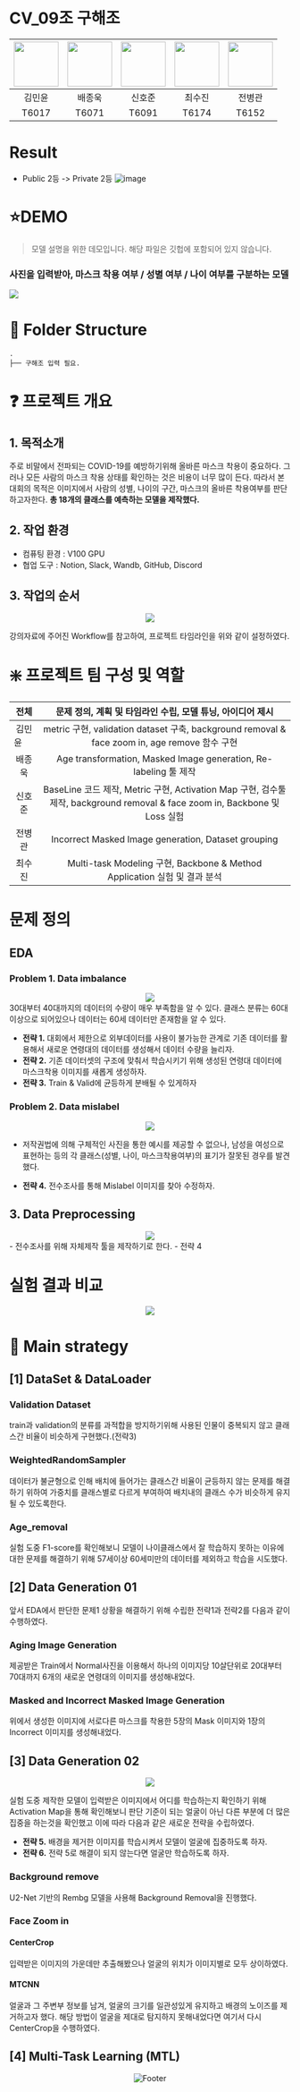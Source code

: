 <div align=center>

</div> 

# CV_09조 구해조

<div align=center>

|<img src="https://user-images.githubusercontent.com/72690566/200118081-7f8e4279-04ef-4269-abde-80b9ea89e87a.png" width="80">|<img src="https://user-images.githubusercontent.com/72690566/200118119-d21769d2-ff0d-4e15-9e6d-aa863e700f36.png" width="80">|<img src="https://user-images.githubusercontent.com/72690566/200118141-2de150f1-98cb-4cbd-8ce8-419c1ebb0678.png" width="80">|<img src="https://user-images.githubusercontent.com/72690566/200118162-f25ae93e-18c1-462f-8298-c6ff5c95ee79.png" width="80">|<img src="https://user-images.githubusercontent.com/72690566/200118175-ba5859db-5a2f-4457-a8e2-878f8cc1140e.png" width="80">|
|:---:|:---:|:---:|:---:|:---:|
|김민윤|배종욱|신호준|최수진|전병관|
|T6017|T6071|T6091|T6174|T6152|

</div>

# Result
- Public 2등 -> Private 2등
![image](주소입력필요)



# ⭐DEMO

> 모델 설명을 위한 데모입니다. 해당 파일은 깃헙에 포함되어 있지 않습니다.

### 사진을 입력받아, 마스크 착용 여부 / 성별 여부 / 나이 여부를 구분하는 모델

<img src = "주소입력필요">


# 🌳 Folder Structure
```
.
├── 구해조 입력 필요.

```


# ❓ 프로젝트 개요

## 1. 목적소개

주로 비말에서 전파되는 COVID-19를 예방하기위해 올바른 마스크 착용이 중요하다. 그러나 모든 사람의 마스크 착용 상태를 확인하는 것은 비용이 너무 많이 든다. 따라서 본 대회의 목적은 이미지에서 사람의 성별, 나이의 구간, 마스크의 올바른 착용여부를 판단하고자한다.
**총 18개의 클래스를 예측하는 모델을 제작했다.**

## 2. 작업 환경

- 컴퓨팅 환경 : V100 GPU
- 협업 도구 : Notion, Slack, Wandb, GitHub, Discord

## 3. 작업의 순서

<div align=center>

<img src="https://user-images.githubusercontent.com/72690566/200120015-b52eb581-764f-41b0-80fe-b083d9accd0f.png">

</div>
  
강의자료에 주어진 Workflow를 참고하여, 프로젝트 타임라인을 위와 같이 설정하였다.

# ❇️ 프로젝트 팀 구성 및 역할

<div align=center>

|전체|문제 정의, 계획 및 타임라인 수립, 모델 튜닝, 아이디어 제시|
|:----------:|:------:|
|김민윤 &nbsp;&nbsp;&nbsp;&nbsp;|metric 구현, validation dataset 구축, background removal & face zoom in, age remove 함수 구현|
|배종욱|Age transformation, Masked Image generation, Re-labeling 툴 제작|
|신호준|BaseLine 코드 제작, Metric 구현, Activation Map 구현, 검수툴 제작, background removal & face zoom in, Backbone 및 Loss 실험|
|전병관|Incorrect Masked Image generation, Dataset grouping|
|최수진|Multi-task Modeling 구현, Backbone & Method Application 실험 및 결과 분석|

</div>
</div>

# **문제 정의**

## EDA

### Problem 1.  Data imbalance

<div align=center>

<img src="이미지 업로드 해야함">
</div>
 30대부터 40대까지의 데이터의 수량이 매우 부족함을 알 수 있다.
 클래스 분류는 60대 이상으로 되어있으나 데이터는 60세 데이터만 존재함을 알 수 있다.

- **전략 1.** 대회에서 제한으로 외부데이터를 사용이 불가능한 관계로 기존 데이터를 활용해서 새로운 연령대의 데이터를 생성해서 데이터 수량을 늘리자.
- **전략 2.** 기존 데이터셋의 구조에 맞춰서 학습시키기 위해 생성된 연령대 데이터에 마스크착용 이미지를 새롭게 생성하자.
- **전략 3.** Train & Valid에 균등하게 분배될 수 있게하자

### Problem 2. Data mislabel

<div align=center>

<img src="이미지 업로드 해야함">

</div>

- 저작권법에 의해 구체적인 사진을 통한 예시를 제공할 수 없으나, 남성을 여성으로 표현하는 등의 각 클래스(성별, 나이, 마스크착용여부)의 표기가 잘못된 경우를 발견했다.

- **전략 4.** 전수조사를 통해 Mislabel 이미지를 찾아 수정하자.


## 3. Data Preprocessing

<div align=center>

<img src="이미지 업로드 해야함">
</div>
- 전수조사를 위해 자체제작 툴을 제작하기로 한다.
- 전략 4

</div>

# 실험 결과 비교

<div align=center>

<img src="이미지 입력 필요">

</div>

</div>

# 🐣 Main strategy

## [1] DataSet & DataLoader 

### Validation Dataset
train과 validation의 분류를 과적합을 방지하기위해 사용된 인물이 중복되지 않고 클래스간 비율이 비슷하게 구현했다.(전략3)
### WeightedRandomSampler  
데이터가 불균형으로 인해 배치에 들어가는 클래스간 비율이 균등하지 않는 문제를 해결하기 위하여 가중치를 클래스별로 다르게 부여하여 배치내의 클래스 수가 비슷하게 유지될 수 있도록한다.
### Age_removal 
실험 도중 F1-score를 확인해보니 모델이 나이클래스에서 잘 학습하지 못하는 이유에 대한 문제를 해결하기 위해 57세이상 60세미만의 데이터를 제외하고 학습을 시도했다.   


## [2] Data Generation 01

  앞서 EDA에서 판단한 문제1 상황을 해결하기 위해 수립한 전략1과 전략2를 다음과 같이 수행하였다.

###	Aging Image Generation  
제공받은 Train에서 Normal사진을 이용해서 하나의 이미지당 10살단위로 20대부터 70대까지 6개의 새로운 연령대의 이미지를 생성해내었다.
###	Masked and Incorrect Masked Image Generation  
위에서 생성한 이미지에 서로다른 마스크를 착용한 5장의 Mask 이미지와 1장의 Incorrect 이미지를 생성해내었다.

## [3] Data Generation 02

<div align=center>

<img src="이미지 입력 필요">

</div>

  실험 도중 제작한 모델이 입력받은 이미지에서 어디를 학습하는지 확인하기 위해 Activation Map을 통해 확인해보니 판단 기준이 되는 얼굴이 아닌 다른 부분에 더 많은 집중을 하는것을 확인했고 이에 따라 다음과 같은 새로운 전략을 수립하였다.
  - **전략 5.** 배경을 제거한 이미지를 학습시켜서 모델이 얼굴에 집중하도록 하자.
  - **전략 6.** 전략 5로 해결이 되지 않는다면 얼굴만 학습하도록 하자.
  
###	Background remove  
U2-Net 기반의 Rembg 모델을 사용해 Background Removal을 진행했다.
###	Face Zoom in
####	CenterCrop
입력받은 이미지의 가운데만 추출해봤으나 얼굴의 위치가 이미지별로 모두 상이하였다.
####	MTCNN  
얼굴과 그 주변부 정보를 남겨, 얼굴의 크기를 일관성있게 유지하고 배경의 노이즈를 제거하고자 했다. 해당 방법이 얼굴을 제대로 탐지하지 못해내었다면 여기서 다시 CenterCrop을 수행하였다.

## [4] Multi-Task Learning (MTL)


<div align=center>  

![Footer](https://capsule-render.vercel.app/api?type=waving&color=7F7FD5&fontColor=FFFFFF&height=200&section=footer)

</div>
